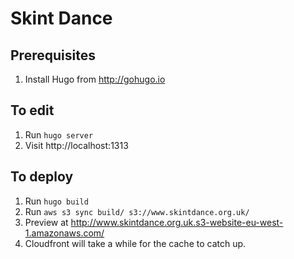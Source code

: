 # Skint Dance

## Prerequisites

1. Install Hugo from http://gohugo.io

## To edit

1. Run `hugo server`
2. Visit http://localhost:1313

## To deploy

1. Run `hugo build`
2. Run `aws s3 sync build/ s3://www.skintdance.org.uk/`
3. Preview at http://www.skintdance.org.uk.s3-website-eu-west-1.amazonaws.com/
4. Cloudfront will take a while for the cache to catch up.

